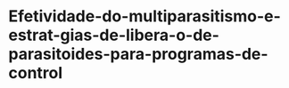 # Efetividade-do-multiparasitismo-e-estrat-gias-de-libera-o-de-parasitoides-para-programas-de-control